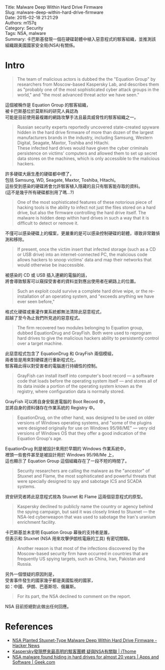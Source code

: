 Title: Malware Deep Within Hard Drive Firmware  
Slug: malware-deep-within-hard-drive-firmware  
Date: 2015-02-18 21:21:29  
Authors: m157q  
Category: Security  
Tags: NSA, malware  
Summary: 卡巴斯基發現一個在硬碟韌體中植入惡意程式的駭客組織，並推測該組織跟美國國家安全局(NSA)有關係。  
  
# Intro  
  
> The team of malicious actors is dubbed the the "Equation Group" by researchers from Moscow-based Kaspersky Lab, and describes them as "probably one of the most sophisticated cyber attack groups in the world," and "the most advanced threat actor we have seen."  
  
這個被稱作是 Equation Group 的駭客組織，  
被卡巴斯基位於莫斯科的研究人員認為  
可能是目前使用最複雜的網路攻擊手法且最具威脅性的駭客組織之一。  
  
> Russian security experts reportedly uncovered state-created spyware hidden in the hard drive firmware of more than dozen of the largest manufacturers brands in the industry, including Samsung, Western Digital, Seagate, Maxtor, Toshiba and Hitachi.  
These infected hard drives would have given the cyber criminals persistence on victims' computers and allowed them to set up secret data stores on the machines, which is only accessible to the malicious hackers.  
  
許多硬碟大廠生產的硬碟都中標了，  
包括 Samsung, WD, Seagate, Maxtor, Toshiba, Hitachi。  
這些受到感染的硬碟將會允許駭客植入隱藏的且只有駭客能存取的資料。  
(這不是幾乎所有硬碟都別用了嗎...?)  
  
> One of the most sophisticated features of these notorious piece of hacking tools is the ability to infect not just the files stored on a hard drive, but also the firmware controlling the hard drive itself. The malware is hidden deep within hard drives in such a way that it is difficult to detect or remove it.  
  
不僅可以感染硬碟上的檔案，更嚴重的是可以感染控制硬碟的韌體，導致非常難偵測和移除。  
  
> If present, once the victim insert that infected storage (such as a CD or USB drive) into an internet-connected PC, the malicious code allows hackers to snoop victims' data and map their networks that would otherwise be inaccessible.  
  
被感染的 CD 或 USB 插入連網的電腦的話，  
將會導致駭客可以窺探受害者的資料並對應出使用者在網路上的位置。  
  
> Such an exploit could survive a complete hard drive wipe, or the re-installation of an operating system, and "exceeds anything we have ever seen before,"  
  
格式化硬碟或重灌作業系統都無法清除此惡意程式，  
超越了至今為止我們所見過的惡意程式。  
  
> The firm recovered two modules belonging to Equation group, dubbed EquationDrug and GrayFish. Both were used to reprogram hard drives to give the malicious hackers ability to persistently control over a target machine.  
  
此惡意程式包含了 EquationDrug 和 GrayFish 兩個模組，  
兩者皆是用來對硬碟進行重新程式化，  
駭客藉此得以對受害者的電腦進行持續性的控制。  
  
> GrayFish can install itself into computer's boot record — a software code that loads before the operating system itself — and stores all of its data inside a portion of the operating system known as the registry, where configuration data is normally stored.  
  
GrayFish 可以將自身安裝進電腦的 Boot Record 中，  
並將自身的資料儲存在作業系統的 Registry 中。  
  
> EquationDrug, on the other hand, was designed to be used on older versions of Windows operating systems, and "some of the plugins were designed originally for use on Windows 95/98/ME" — very old versions of Windows OS that they offer a good indication of the Equation Group's age.  
  
EquationDrug 則是被設計來用於早期的 Windows 作業系統中，  
裡頭一些套件甚至是被設計用於 Windows 95/98/Me 上，  
這也顯示了 Equation Group 這個組織存在了一段不短的時間了。  
  
> Security researchers are calling the malware as the "ancestor" of Stuxnet and Flame, the most sophisticated and powerful threats that were specially designed to spy and sabotage ICS and SCADA systems.  
  
資安研究者將此惡意程式視為 Stuxnet 和 Flame 這兩個惡意程式的原型。  
  
> Kaspersky declined to publicly name the country or agency behind the spying campaign, but said it was closely linked to Stuxnet — the NSA-led cyberweapon that was used to sabotage the Iran's uranium enrichment facility.  
  
卡巴斯基並未言明 Equation Group 幕後的支持者是誰，  
但表示和 Stuxnet (NSA 用來攻擊伊朗核電廠的工具) 有密切關聯。  
  
> Another reason is that most of the infections discovered by the Moscow-based security firm have occurred in countries that are frequently US spying targets, such as China, Iran, Pakistan and Russia.  
  
另外一個懷疑的原因則是，  
受害事件發生的國家幾乎都是美國監視的國家，  
如：中國、伊朗、巴基斯坦、俄羅斯。  
  
> For its part, the NSA declined to comment on the report.  
  
NSA 目前拒絕對此做出任何回應。  
  
# References  
  
+ [NSA Planted Stuxnet-Type Malware Deep Within Hard Drive Firmware - Hacker News](http://thehackernews.com/2015/02/hard-drive-firmware-hacking.html)  
+ [Kaspersky發現歷來最高明的駭客團體 疑與NSA有關聯 | iThome](http://www.ithome.com.tw/news/94142)  
+ [NSA malware found hiding in hard drives for almost 20 years | Apps and Software | Geek.com](http://www.geek.com/apps/nsa-malware-found-hiding-in-hard-drives-for-almost-20-years-1615949/)  
  
